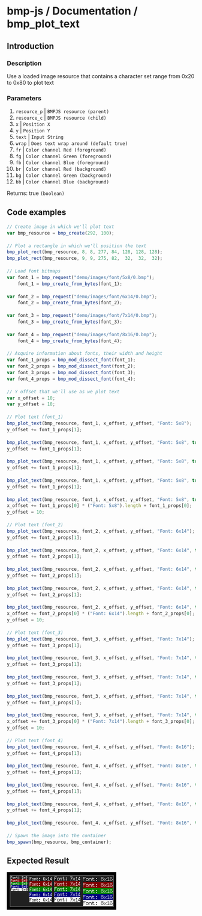 # bmp-js / Documentation / bmp_plot_text
## Introduction

### Description

Use a loaded image resource that contains a character set range from 0x20 to 0x80 to plot text

### Parameters

1. `resource_p` | `BMPJS resource (parent)`
2. `resource_c` | `BMPJS resource (child)`
3. `x` | `Position X`
4. `y` | `Position Y`
5. `text` | `Input String`
6. `wrap` | `Does text wrap around (default true)`
7. `fr` | `Color channel Red (foreground)`
8. `fg` | `Color channel Green (foreground)`
9. `fb` | `Color channel Blue (foreground)`
10. `br` | `Color channel Red (background)`
11. `bg` | `Color channel Green (background)`
12. `bb` | `Color channel Blue (background)`

Returns: true `(boolean)`

## Code examples

```js
// Create image in which we'll plot text
var bmp_resource = bmp_create(292, 100);

// Plot a rectangle in which we'll position the text
bmp_plot_rect(bmp_resource, 8, 8, 277, 84, 128, 128, 128);
bmp_plot_rect(bmp_resource, 9, 9, 275, 82,  32,  32,  32);

// Load font bitmaps
var font_1 = bmp_request("demo/images/font/5x8/0.bmp");
    font_1 = bmp_create_from_bytes(font_1);

var font_2 = bmp_request("demo/images/font/6x14/0.bmp");
    font_2 = bmp_create_from_bytes(font_2);

var font_3 = bmp_request("demo/images/font/7x14/0.bmp");
    font_3 = bmp_create_from_bytes(font_3);

var font_4 = bmp_request("demo/images/font/8x16/0.bmp");
    font_4 = bmp_create_from_bytes(font_4);

// Acquire information about fonts, their width and height
var font_1_props = bmp_mod_dissect_font(font_1);
var font_2_props = bmp_mod_dissect_font(font_2);
var font_3_props = bmp_mod_dissect_font(font_3);
var font_4_props = bmp_mod_dissect_font(font_4);

// Y offset that we'll use as we plot text
var x_offset = 10;
var y_offset = 10;

// Plot text (font_1)
bmp_plot_text(bmp_resource, font_1, x_offset, y_offset, "Font: 5x8");
y_offset += font_1_props[1];

bmp_plot_text(bmp_resource, font_1, x_offset, y_offset, "Font: 5x8", true, 255, 255, 255, 128,   0,   0);
y_offset += font_1_props[1];

bmp_plot_text(bmp_resource, font_1, x_offset, y_offset, "Font: 5x8", true, 255, 255, 255,   0, 128,   0);
y_offset += font_1_props[1];

bmp_plot_text(bmp_resource, font_1, x_offset, y_offset, "Font: 5x8", true, 255, 255, 255,   0,   0, 128);
y_offset += font_1_props[1];

bmp_plot_text(bmp_resource, font_1, x_offset, y_offset, "Font: 5x8", true,   0,   0,   0, 255, 255, 255);
x_offset += font_1_props[0] * ("Font: 5x8").length + font_1_props[0];
y_offset = 10;

// Plot text (font_2)
bmp_plot_text(bmp_resource, font_2, x_offset, y_offset, "Font: 6x14");
y_offset += font_2_props[1];

bmp_plot_text(bmp_resource, font_2, x_offset, y_offset, "Font: 6x14", true, 255, 255, 255, 128,   0,   0);
y_offset += font_2_props[1];

bmp_plot_text(bmp_resource, font_2, x_offset, y_offset, "Font: 6x14", true, 255, 255, 255,   0, 128,   0);
y_offset += font_2_props[1];

bmp_plot_text(bmp_resource, font_2, x_offset, y_offset, "Font: 6x14", true, 255, 255, 255,   0,   0, 128);
y_offset += font_2_props[1];

bmp_plot_text(bmp_resource, font_2, x_offset, y_offset, "Font: 6x14", true,   0,   0,   0, 255, 255, 255);
x_offset += font_2_props[0] * ("Font: 6x14").length + font_2_props[0];
y_offset = 10;

// Plot text (font_3)
bmp_plot_text(bmp_resource, font_3, x_offset, y_offset, "Font: 7x14");
y_offset += font_3_props[1];

bmp_plot_text(bmp_resource, font_3, x_offset, y_offset, "Font: 7x14", true, 255, 255, 255, 128,   0,   0);
y_offset += font_3_props[1];

bmp_plot_text(bmp_resource, font_3, x_offset, y_offset, "Font: 7x14", true, 255, 255, 255,   0, 128,   0);
y_offset += font_3_props[1];

bmp_plot_text(bmp_resource, font_3, x_offset, y_offset, "Font: 7x14", true, 255, 255, 255,   0,   0, 128);
y_offset += font_3_props[1];

bmp_plot_text(bmp_resource, font_3, x_offset, y_offset, "Font: 7x14", true,   0,   0,   0, 255, 255, 255);
x_offset += font_3_props[0] * ("Font: 7x14").length + font_3_props[0];
y_offset = 10;

// Plot text (font_4)
bmp_plot_text(bmp_resource, font_4, x_offset, y_offset, "Font: 8x16");
y_offset += font_4_props[1];

bmp_plot_text(bmp_resource, font_4, x_offset, y_offset, "Font: 8x16", true, 255, 255, 255, 128,   0,   0);
y_offset += font_4_props[1];

bmp_plot_text(bmp_resource, font_4, x_offset, y_offset, "Font: 8x16", true, 255, 255, 255,   0, 128,   0);
y_offset += font_4_props[1];

bmp_plot_text(bmp_resource, font_4, x_offset, y_offset, "Font: 8x16", true, 255, 255, 255,   0,   0, 128);
y_offset += font_4_props[1];

bmp_plot_text(bmp_resource, font_4, x_offset, y_offset, "Font: 8x16", true,   0,   0,   0, 255, 255, 255);

// Spawn the image into the container
bmp_spawn(bmp_resource, bmp_container);
```

## Expected Result

![expected-result](./img/026.png)
